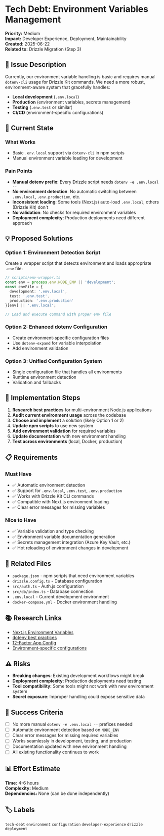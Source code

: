 # Tech Debt: Environment Variables Management

**Priority:** Medium  
**Impact:** Developer Experience, Deployment, Maintainability  
**Created:** 2025-06-22  
**Related to:** Drizzle Migration (Step 3)

## 🎯 Issue Description

Currently, our environment variable handling is basic and requires manual `dotenv-cli` usage for Drizzle Kit commands. We need a more robust, environment-aware system that gracefully handles:

- **Local development** (`.env.local`)
- **Production** (environment variables, secrets management)
- **Testing** (`.env.test` or similar)
- **CI/CD** (environment-specific configurations)

## 🚨 Current State

### What Works
- Basic `.env.local` support via `dotenv-cli` in npm scripts
- Manual environment variable loading for development

### Pain Points
- **Manual dotenv prefix**: Every Drizzle script needs `dotenv -e .env.local --`
- **No environment detection**: No automatic switching between `.env.local`, `.env.production`, etc.
- **Inconsistent loading**: Some tools (Next.js) auto-load `.env.local`, others (Drizzle Kit) don't
- **No validation**: No checks for required environment variables
- **Deployment complexity**: Production deployments need different approach

## 💡 Proposed Solutions

### Option 1: Environment Detection Script
Create a wrapper script that detects environment and loads appropriate `.env` file:

```typescript
// scripts/env-wrapper.ts
const env = process.env.NODE_ENV || 'development';
const envFile = {
  development: '.env.local',
  test: '.env.test',
  production: '.env.production'
}[env] || '.env.local';

// Load and execute command with proper env file
```

### Option 2: Enhanced dotenv Configuration
- Create environment-specific configuration files
- Use `dotenv-expand` for variable interpolation
- Add environment validation

### Option 3: Unified Configuration System
- Single configuration file that handles all environments
- Runtime environment detection
- Validation and fallbacks

## 🔧 Implementation Steps

1. **Research best practices** for multi-environment Node.js applications
2. **Audit current environment usage** across the codebase
3. **Choose and implement** a solution (likely Option 1 or 2)
4. **Update npm scripts** to use new system
5. **Add environment validation** for required variables
6. **Update documentation** with new environment handling
7. **Test across environments** (local, Docker, production)

## 📋 Requirements

### Must Have
- ✅ Automatic environment detection
- ✅ Support for `.env.local`, `.env.test`, `.env.production`
- ✅ Works with Drizzle Kit CLI commands
- ✅ Compatible with Next.js environment loading
- ✅ Clear error messages for missing variables

### Nice to Have
- ✅ Variable validation and type checking
- ✅ Environment variable documentation generation
- ✅ Secrets management integration (Azure Key Vault, etc.)
- ✅ Hot reloading of environment changes in development

## 🔗 Related Files

- `package.json` - npm scripts that need environment variables
- `drizzle.config.ts` - Database configuration
- `src/auth.ts` - Auth.js configuration  
- `src/db/index.ts` - Database connection
- `.env.local` - Current development environment
- `docker-compose.yml` - Docker environment handling

## 📚 Research Links

- [Next.js Environment Variables](https://nextjs.org/docs/basic-features/environment-variables)
- [dotenv best practices](https://github.com/motdotla/dotenv#should-i-commit-my-env-file)
- [12-Factor App Config](https://12factor.net/config)
- [Environment-specific configurations](https://nodejs.org/en/learn/command-line/how-to-read-environment-variables-from-nodejs)

## ⚠️ Risks

- **Breaking changes**: Existing development workflows might break
- **Deployment complexity**: Production deployments need testing
- **Tool compatibility**: Some tools might not work with new environment system
- **Secret exposure**: Improper handling could expose sensitive data

## 🎯 Success Criteria

- [ ] No more manual `dotenv -e .env.local --` prefixes needed
- [ ] Automatic environment detection based on `NODE_ENV`
- [ ] Clear error messages for missing required variables
- [ ] Works seamlessly in development, testing, and production
- [ ] Documentation updated with new environment handling
- [ ] All existing functionality continues to work

## 📊 Effort Estimate

**Time:** 4-6 hours  
**Complexity:** Medium  
**Dependencies:** None (can be done independently)

## 🏷️ Labels

`tech-debt` `environment` `configuration` `developer-experience` `drizzle` `deployment`
